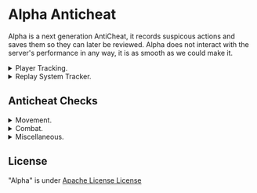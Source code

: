 # Alpha Anticheat
Alpha is a next generation AntiCheat,
it records suspicous actions and saves them so they can later be reviewed.
Alpha does not interact with the server's performance in any way, it is as smooth as we could make it.

<details>
  <summary>
    Player Tracking.
  </summary>
  <ul>
    <li>Movement Tracker
    <li>Lag Tracker
    <li>Rotation Tracker
    <li>Action Tracker
    <li>Flag Tracker
  </ul>
</details>
<details>
  <summary>
    Replay System Tracker.
  </summary>
  <ul>
    <li>Block placement Tracker
    <li>Block breaking Tracker
    <li>Movement Tracker
    <li>Rotations Tracker
    <li>Action Tracker
    <li>Death Tracker
    <li>Replay max time calculation
    <li>Replay speed increaser
    <li>Replay speed decreaser
    <li>Replay pausing
    <li>Replay unpausing
  </ul>
</details>

## Anticheat Checks

<details>
  <summary>
    Movement.
  </summary>
  <ul>
    <li>Anti Immobile
      <li>Bhop
    <summary>
    Flight
  </summary>
  <ul>
    <li>A - (Check if a user keeps the same Y while in the air).
      <li>B - (Check if a user's Y goes up instead of down).
        <li>C - (Checks if a user is moving too fast while in the air).
    </ul>
    <summary>
    HighJump
  </summary>
  <ul>
    <li>A - (Checks if a user jumps way beyond the jump limit).
      <li>B - (Checks if an user jumps higher then HIS max jump height).
    </ul>
    <li>NoClip
    <summary>
    Speed
  </summary>
  <ul>
    <li>A - (Checks if a user is too fast while sneaking).
      <li>B - (Checks if a user is too fast without using sprint).
        <li>C- (Checks if a user is moving beyond the possible speed).
    </ul>
    <li>Step
    </ul>
  </ul>
</details>
<details>
  <summary>
    Combat.
  </summary>
  <ul>
    <summary>
    Aim Assist
  </summary>
  <ul>
    <li>A - (Checks for snappy rotations).
      <li>[DISABLED] B - (Checks for a weird angle).
        <li>C - (Checks for constant rotation).
          <li>D - (Checks for invalid rotation).
            <li>E - (Checks for impossible rotation).
    </ul>
    <summary>
    Aura
  </summary>
  <ul>
    <li>A - (Checks if an user is hitting multiple targets).
      <li>B - (Checks if a user is target strafing around players).
        <li>C - (Checks for high hit accuracy).
          <li>D - (Checks if an user has their inventory open while attacking).
            <li>E - (Checks if an user has invalid movements while attacking).
              <li>F - (Checks for large head movements without decelerating).
    </ul>
    <li>AutoClicker
      <li>Criticals
        <li>Reach
    </ul>
  </ul>
</details>

<details>
  <summary>
    Miscellaneous.
  </summary>
  <ul>
    <li>EditionFaker
      <li>InventoryMove
    <summary>
    NoSlowDown
  </summary>
  <ul>
    <li>A - (Checks if the player does not slow down while consuming an consumable item).
      <li>B - (Checks if the player does not slow down while walking thru cobweb).
    </ul>
    <summary>
    Packets
  </summary>
  <ul>
    <li>A - (Checks if an user is hitting himself).
      <li>B - (Checks for invalid pitch).
        <li>C - (Checks if a player is sprinting an sneaking at the same time).
          <li>[DISABLED] D - (Checks if a player does not have swing animations).
            <li>E - (Checks if a player is doing invalid movements while swimming).
              <li>[DISABLED] F - (Checks if the user is onground on the server but not on the client side).
                <li>[DISABLED] G - (Check if a user is swimming in air).
                  <li>[DISABLED] G - (Checks if the player is spoofing onGround packets).
    </ul>
    <li>Timer
    </ul>
  </ul>
</details>

## License
"Alpha" is under [Apache License License](https://github.com/LegionPvP-Network/Alpha/blob/master/LICENSE)
